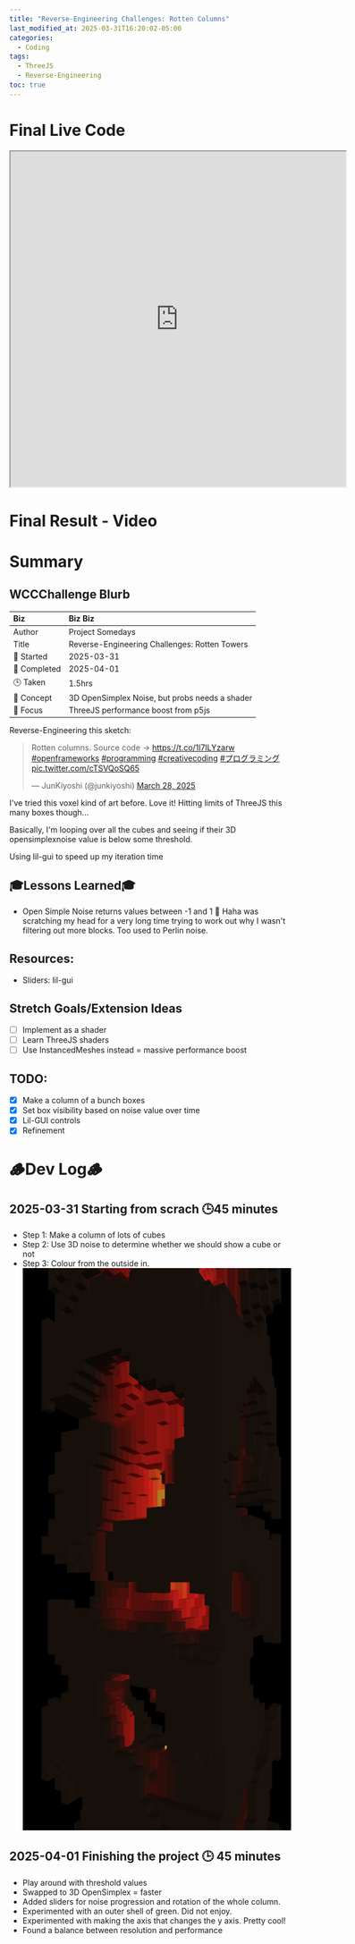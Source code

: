 ```yaml
---
title: "Reverse-Engineering Challenges: Rotten Columns"
last_modified_at: 2025-03-31T16:20:02-05:00
categories:
  - Coding
tags:
  - ThreeJS
  - Reverse-Engineering
toc: true
---
```


# Final Live Code
<iframe src="https://openprocessing.org/sketch/2598548/embed/?plusEmbedHash=fd88f134&userID=410675&plusEmbedTitle=true&show=sketch" width="600" height="600"></iframe>

# Final Result - Video
<!-- [![Watch the video](https://img.youtube.com/vi/4eS8dGd9_TI/maxresdefault.jpg)](https://youtu.be/4eS8dGd9_TI) -->

# Summary
## WCCChallenge Blurb

| Biz             | Biz Biz                               |
|:--------           | :---------                                |
| Author          | Project Somedays                      |
| Title           | Reverse-Engineering Challenges: Rotten Towers |
| 📅 Started      | 2025-03-31        |
| 📅 Completed    | 2025-04-01        |
| 🕒 Taken        | 1.5hrs                                  |
| 🤯 Concept      | 3D OpenSimplex Noise, but probs needs a shader|
| 🔎 Focus        | ThreeJS performance boost from p5js       |

Reverse-Engineering this sketch:
<blockquote class="twitter-tweet"><p lang="en" dir="ltr">Rotten columns. Source code -&gt; <a href="https://t.co/1l7ILYzarw">https://t.co/1l7ILYzarw</a> <a href="https://twitter.com/hashtag/openframeworks?src=hash&amp;ref_src=twsrc%5Etfw">#openframeworks</a> <a href="https://twitter.com/hashtag/programming?src=hash&amp;ref_src=twsrc%5Etfw">#programming</a> <a href="https://twitter.com/hashtag/creativecoding?src=hash&amp;ref_src=twsrc%5Etfw">#creativecoding</a> <a href="https://twitter.com/hashtag/%E3%83%97%E3%83%AD%E3%82%B0%E3%83%A9%E3%83%9F%E3%83%B3%E3%82%B0?src=hash&amp;ref_src=twsrc%5Etfw">#プログラミング</a> <a href="https://t.co/cTSVQoSQ65">pic.twitter.com/cTSVQoSQ65</a></p>&mdash; JunKiyoshi (@junkiyoshi) <a href="https://twitter.com/junkiyoshi/status/1905589524417351764?ref_src=twsrc%5Etfw">March 28, 2025</a></blockquote> <script async src="https://platform.twitter.com/widgets.js" charset="utf-8"></script>

I've tried this voxel kind of art before. Love it! Hitting limits of ThreeJS this many boxes though...

Basically, I'm looping over all the cubes and seeing if their 3D opensimplexnoise value is below some threshold.

Using lil-gui to speed up my iteration time

## 🎓Lessons Learned🎓
- Open Simple Noise returns values between -1 and 1 🤯 Haha was scratching my head for a very long time trying to work out why I wasn't filtering out more blocks. Too used to Perlin noise.

## Resources:
- Sliders: lil-gui

## Stretch Goals/Extension Ideas
- [ ] Implement as a shader
- [ ] Learn ThreeJS shaders
- [ ] Use InstancedMeshes instead = massive performance boost

## TODO:
 - [x] Make a column of a bunch boxes
 - [x] Set box visibility based on noise value over time
 - [x] Lil-GUI controls
 - [x] Refinement 

# 🪵Dev Log🪵

## 2025-03-31 Starting from scrach 🕒45 minutes
  - Step 1: Make a column of lots of cubes
  - Step 2: Use 3D noise to determine whether we should show a cube or not
  - Step 3: Colour from the outside in.  
  ![Progress Update](/assets/images/2025-03-31-OptimisationNeeded.jpg "Looking promising! Some optimsation needed.")

## 2025-04-01 Finishing the project 🕒 45 minutes
  - Play around with threshold values
  - Swapped to 3D OpenSimplex = faster
  - Added sliders for noise progression and rotation of the whole column.
  - Experimented with an outer shell of green. Did not enjoy.
  - Experimented with making the axis that changes the y axis. Pretty cool!
  - Found a balance between resolution and performance
